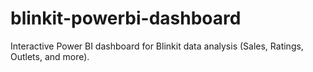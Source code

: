# blinkit-powerbi-dashboard
Interactive Power BI dashboard for Blinkit data analysis (Sales, Ratings, Outlets, and more).
